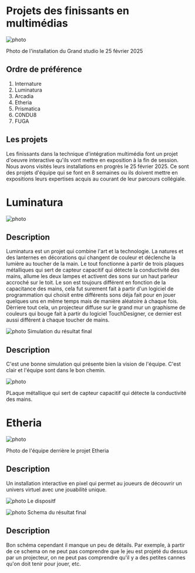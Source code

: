 # Projets des finissants en multimédias

![photo](medias/intnat_projecteurs.jpg) 

Photo de l'installation du Grand studio le 25 février 2025

## **Ordre de préférence**
1. Internature
2. Luminatura
3. Arcadia
4. Etheria
5. Prismatica
6. C0NDU8
7. FUGA

## **Les projets**

Les finissants dans la technique d'intégration multimédia font un projet d'oeuvre interactive qu'ils vont mettre en exposition à la fin de session. Nous avons visités leurs installations en progrès le 25 février 2025. Ce sont des projets d'équipe qui se font en 8 semaines ou ils doivent mettre en expositions leurs expertises acquis au courant de leur parcours collégiale.

# Luminatura

![photo](medias/luminatura.jpg)

## **Description**

Luminatura est un projet qui combine l'art et la technologie. La natures et des lanternes en décorations qui changent de couleur et déclenche la lumière au toucher de la main. Le tout fonctionne à partir de trois plaques métalliques qui sert de capteur capacitif qui détecte la conductivité des mains, allume les deux lampes et activent des sons sur un haut parleur accroché sur le toit. Le son est toujours différent en fonction de la capacitance des mains, cela fut surement fait à partir d'un logiciel de programmation qui choisit entre différents sons déja fait pour en jouer quelques uns en même temps mais de manière aléatoire à chaque fois. Dèrriere tout cela, un projecteur diffuse sur le grand mur un graphisme de couleurs qui bouge fait à partir du logiciel TouchDesigner, ce dernier est aussi différent à chaque toucher de mains.

![photo](medias/luminatura_schema.jpg)
Simulation du résultat final

## **Description**

C'est une bonne simulation qui présente bien la vision de l'équipe. C'est clair et l'équipe sont dans le bon chemin.

![photo](medias/luminatura_instal.jpg)

PLaque métallique qui sert de capteur capacitif qui détecte la conductivité des mains.

# Etheria

![photo](medias/etheria_team.jpg)

Photo de l'équipe derrière le projet Etheria

## **Description**

Un installation interactive en pixel qui permet au joueurs de découvrir un univers virtuel avec une jouabilité unique.

![photo](medias/etheria.jpg)
Le dispositf

![photo](medias/etheria_schema.jpg)
Schema du résultat final

## **Description**

Bon schéma cependant il manque un peu de détails. Par exemple, à partir de ce schema on ne peut pas comprendre que le jeu est projeté du dessus par un projecteur, on ne peut pas comprendre qu'il y a des petites cannes qu'on doit tenir pour jouer, etc.
